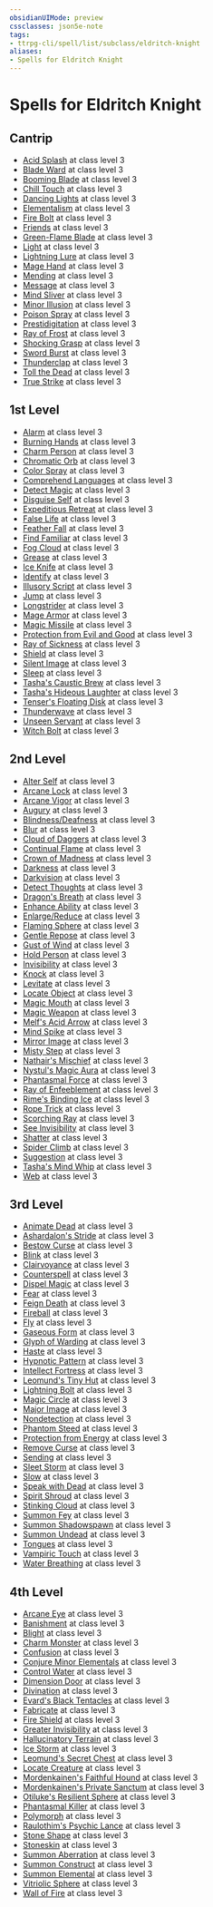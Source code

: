 ```yaml
---
obsidianUIMode: preview
cssclasses: json5e-note
tags:
- ttrpg-cli/spell/list/subclass/eldritch-knight
aliases:
- Spells for Eldritch Knight
---
```

# Spells for Eldritch Knight

## Cantrip

- [Acid Splash](Інструменти%20ДМ/CLI/spells/acid-splash-xphb.md "XPHB") at class level 3
- [Blade Ward](Інструменти%20ДМ/CLI/spells/blade-ward-xphb.md "XPHB") at class level 3
- [Booming Blade](Інструменти%20ДМ/CLI/spells/booming-blade-tce.md "TCE") at class level 3
- [Chill Touch](Інструменти%20ДМ/CLI/spells/chill-touch-xphb.md "XPHB") at class level 3
- [Dancing Lights](Інструменти%20ДМ/CLI/spells/dancing-lights-xphb.md "XPHB") at class level 3
- [Elementalism](Інструменти%20ДМ/CLI/spells/elementalism-xphb.md "XPHB") at class level 3
- [Fire Bolt](Інструменти%20ДМ/CLI/spells/fire-bolt-xphb.md "XPHB") at class level 3
- [Friends](Інструменти%20ДМ/CLI/spells/friends-xphb.md "XPHB") at class level 3
- [Green-Flame Blade](Інструменти%20ДМ/CLI/spells/green-flame-blade-tce.md "TCE") at class level 3
- [Light](Інструменти%20ДМ/CLI/spells/light-xphb.md "XPHB") at class level 3
- [Lightning Lure](Інструменти%20ДМ/CLI/spells/lightning-lure-tce.md "TCE") at class level 3
- [Mage Hand](Інструменти%20ДМ/CLI/spells/mage-hand-xphb.md "XPHB") at class level 3
- [Mending](Інструменти%20ДМ/CLI/spells/mending-xphb.md "XPHB") at class level 3
- [Message](Інструменти%20ДМ/CLI/spells/message-xphb.md "XPHB") at class level 3
- [Mind Sliver](Інструменти%20ДМ/CLI/spells/mind-sliver-xphb.md "XPHB") at class level 3
- [Minor Illusion](Інструменти%20ДМ/CLI/spells/minor-illusion-xphb.md "XPHB") at class level 3
- [Poison Spray](Інструменти%20ДМ/CLI/spells/poison-spray-xphb.md "XPHB") at class level 3
- [Prestidigitation](Інструменти%20ДМ/CLI/spells/prestidigitation-xphb.md "XPHB") at class level 3
- [Ray of Frost](Інструменти%20ДМ/CLI/spells/ray-of-frost-xphb.md "XPHB") at class level 3
- [Shocking Grasp](Інструменти%20ДМ/CLI/spells/shocking-grasp-xphb.md "XPHB") at class level 3
- [Sword Burst](Інструменти%20ДМ/CLI/spells/sword-burst-tce.md "TCE") at class level 3
- [Thunderclap](Інструменти%20ДМ/CLI/spells/thunderclap-xphb.md "XPHB") at class level 3
- [Toll the Dead](Інструменти%20ДМ/CLI/spells/toll-the-dead-xphb.md "XPHB") at class level 3
- [True Strike](Інструменти%20ДМ/CLI/spells/true-strike-xphb.md "XPHB") at class level 3

## 1st Level

- [Alarm](Інструменти%20ДМ/CLI/spells/alarm-xphb.md "XPHB") at class level 3
- [Burning Hands](Інструменти%20ДМ/CLI/spells/burning-hands-xphb.md "XPHB") at class level 3
- [Charm Person](Інструменти%20ДМ/CLI/spells/charm-person-xphb.md "XPHB") at class level 3
- [Chromatic Orb](Інструменти%20ДМ/CLI/spells/chromatic-orb-xphb.md "XPHB") at class level 3
- [Color Spray](Інструменти%20ДМ/CLI/spells/color-spray-xphb.md "XPHB") at class level 3
- [Comprehend Languages](Інструменти%20ДМ/CLI/spells/comprehend-languages-xphb.md "XPHB") at class level 3
- [Detect Magic](Інструменти%20ДМ/CLI/spells/detect-magic-xphb.md "XPHB") at class level 3
- [Disguise Self](Інструменти%20ДМ/CLI/spells/disguise-self-xphb.md "XPHB") at class level 3
- [Expeditious Retreat](Інструменти%20ДМ/CLI/spells/expeditious-retreat-xphb.md "XPHB") at class level 3
- [False Life](Інструменти%20ДМ/CLI/spells/false-life-xphb.md "XPHB") at class level 3
- [Feather Fall](Інструменти%20ДМ/CLI/spells/feather-fall-xphb.md "XPHB") at class level 3
- [Find Familiar](Інструменти%20ДМ/CLI/spells/find-familiar-xphb.md "XPHB") at class level 3
- [Fog Cloud](Інструменти%20ДМ/CLI/spells/fog-cloud-xphb.md "XPHB") at class level 3
- [Grease](Інструменти%20ДМ/CLI/spells/grease-xphb.md "XPHB") at class level 3
- [Ice Knife](Інструменти%20ДМ/CLI/spells/ice-knife-xphb.md "XPHB") at class level 3
- [Identify](Інструменти%20ДМ/CLI/spells/identify-xphb.md "XPHB") at class level 3
- [Illusory Script](Інструменти%20ДМ/CLI/spells/illusory-script-xphb.md "XPHB") at class level 3
- [Jump](Інструменти%20ДМ/CLI/spells/jump-xphb.md "XPHB") at class level 3
- [Longstrider](Інструменти%20ДМ/CLI/spells/longstrider-xphb.md "XPHB") at class level 3
- [Mage Armor](Інструменти%20ДМ/CLI/spells/mage-armor-xphb.md "XPHB") at class level 3
- [Magic Missile](Інструменти%20ДМ/CLI/spells/magic-missile-xphb.md "XPHB") at class level 3
- [Protection from Evil and Good](Інструменти%20ДМ/CLI/spells/protection-from-evil-and-good-xphb.md "XPHB") at class level 3
- [Ray of Sickness](Інструменти%20ДМ/CLI/spells/ray-of-sickness-xphb.md "XPHB") at class level 3
- [Shield](Інструменти%20ДМ/CLI/spells/shield-xphb.md "XPHB") at class level 3
- [Silent Image](Інструменти%20ДМ/CLI/spells/silent-image-xphb.md "XPHB") at class level 3
- [Sleep](Інструменти%20ДМ/CLI/spells/sleep-xphb.md "XPHB") at class level 3
- [Tasha's Caustic Brew](Інструменти%20ДМ/CLI/spells/tashas-caustic-brew-tce.md "TCE") at class level 3
- [Tasha's Hideous Laughter](Інструменти%20ДМ/CLI/spells/tashas-hideous-laughter-xphb.md "XPHB") at class level 3
- [Tenser's Floating Disk](Інструменти%20ДМ/CLI/spells/tensers-floating-disk-xphb.md "XPHB") at class level 3
- [Thunderwave](Інструменти%20ДМ/CLI/spells/thunderwave-xphb.md "XPHB") at class level 3
- [Unseen Servant](Інструменти%20ДМ/CLI/spells/unseen-servant-xphb.md "XPHB") at class level 3
- [Witch Bolt](Інструменти%20ДМ/CLI/spells/witch-bolt-xphb.md "XPHB") at class level 3

## 2nd Level

- [Alter Self](Інструменти%20ДМ/CLI/spells/alter-self-xphb.md "XPHB") at class level 3
- [Arcane Lock](Інструменти%20ДМ/CLI/spells/arcane-lock-xphb.md "XPHB") at class level 3
- [Arcane Vigor](Інструменти%20ДМ/CLI/spells/arcane-vigor-xphb.md "XPHB") at class level 3
- [Augury](Інструменти%20ДМ/CLI/spells/augury-xphb.md "XPHB") at class level 3
- [Blindness/Deafness](Інструменти%20ДМ/CLI/spells/blindness-deafness-xphb.md "XPHB") at class level 3
- [Blur](Інструменти%20ДМ/CLI/spells/blur-xphb.md "XPHB") at class level 3
- [Cloud of Daggers](Інструменти%20ДМ/CLI/spells/cloud-of-daggers-xphb.md "XPHB") at class level 3
- [Continual Flame](Інструменти%20ДМ/CLI/spells/continual-flame-xphb.md "XPHB") at class level 3
- [Crown of Madness](Інструменти%20ДМ/CLI/spells/crown-of-madness-xphb.md "XPHB") at class level 3
- [Darkness](Інструменти%20ДМ/CLI/spells/darkness-xphb.md "XPHB") at class level 3
- [Darkvision](Інструменти%20ДМ/CLI/spells/darkvision-xphb.md "XPHB") at class level 3
- [Detect Thoughts](Інструменти%20ДМ/CLI/spells/detect-thoughts-xphb.md "XPHB") at class level 3
- [Dragon's Breath](Інструменти%20ДМ/CLI/spells/dragons-breath-xphb.md "XPHB") at class level 3
- [Enhance Ability](Інструменти%20ДМ/CLI/spells/enhance-ability-xphb.md "XPHB") at class level 3
- [Enlarge/Reduce](Інструменти%20ДМ/CLI/spells/enlarge-reduce-xphb.md "XPHB") at class level 3
- [Flaming Sphere](Інструменти%20ДМ/CLI/spells/flaming-sphere-xphb.md "XPHB") at class level 3
- [Gentle Repose](Інструменти%20ДМ/CLI/spells/gentle-repose-xphb.md "XPHB") at class level 3
- [Gust of Wind](Інструменти%20ДМ/CLI/spells/gust-of-wind-xphb.md "XPHB") at class level 3
- [Hold Person](Інструменти%20ДМ/CLI/spells/hold-person-xphb.md "XPHB") at class level 3
- [Invisibility](Інструменти%20ДМ/CLI/spells/invisibility-xphb.md "XPHB") at class level 3
- [Knock](Інструменти%20ДМ/CLI/spells/knock-xphb.md "XPHB") at class level 3
- [Levitate](Інструменти%20ДМ/CLI/spells/levitate-xphb.md "XPHB") at class level 3
- [Locate Object](Інструменти%20ДМ/CLI/spells/locate-object-xphb.md "XPHB") at class level 3
- [Magic Mouth](Інструменти%20ДМ/CLI/spells/magic-mouth-xphb.md "XPHB") at class level 3
- [Magic Weapon](Інструменти%20ДМ/CLI/spells/magic-weapon-xphb.md "XPHB") at class level 3
- [Melf's Acid Arrow](Інструменти%20ДМ/CLI/spells/melfs-acid-arrow-xphb.md "XPHB") at class level 3
- [Mind Spike](Інструменти%20ДМ/CLI/spells/mind-spike-xphb.md "XPHB") at class level 3
- [Mirror Image](Інструменти%20ДМ/CLI/spells/mirror-image-xphb.md "XPHB") at class level 3
- [Misty Step](Інструменти%20ДМ/CLI/spells/misty-step-xphb.md "XPHB") at class level 3
- [Nathair's Mischief](Інструменти%20ДМ/CLI/spells/nathairs-mischief-ftd.md "FTD") at class level 3
- [Nystul's Magic Aura](Інструменти%20ДМ/CLI/spells/nystuls-magic-aura-xphb.md "XPHB") at class level 3
- [Phantasmal Force](Інструменти%20ДМ/CLI/spells/phantasmal-force-xphb.md "XPHB") at class level 3
- [Ray of Enfeeblement](Інструменти%20ДМ/CLI/spells/ray-of-enfeeblement-xphb.md "XPHB") at class level 3
- [Rime's Binding Ice](Інструменти%20ДМ/CLI/spells/rimes-binding-ice-ftd.md "FTD") at class level 3
- [Rope Trick](Інструменти%20ДМ/CLI/spells/rope-trick-xphb.md "XPHB") at class level 3
- [Scorching Ray](Інструменти%20ДМ/CLI/spells/scorching-ray-xphb.md "XPHB") at class level 3
- [See Invisibility](Інструменти%20ДМ/CLI/spells/see-invisibility-xphb.md "XPHB") at class level 3
- [Shatter](Інструменти%20ДМ/CLI/spells/shatter-xphb.md "XPHB") at class level 3
- [Spider Climb](Інструменти%20ДМ/CLI/spells/spider-climb-xphb.md "XPHB") at class level 3
- [Suggestion](Інструменти%20ДМ/CLI/spells/suggestion-xphb.md "XPHB") at class level 3
- [Tasha's Mind Whip](Інструменти%20ДМ/CLI/spells/tashas-mind-whip-tce.md "TCE") at class level 3
- [Web](Інструменти%20ДМ/CLI/spells/web-xphb.md "XPHB") at class level 3

## 3rd Level

- [Animate Dead](Інструменти%20ДМ/CLI/spells/animate-dead-xphb.md "XPHB") at class level 3
- [Ashardalon's Stride](Інструменти%20ДМ/CLI/spells/ashardalons-stride-ftd.md "FTD") at class level 3
- [Bestow Curse](Інструменти%20ДМ/CLI/spells/bestow-curse-xphb.md "XPHB") at class level 3
- [Blink](Інструменти%20ДМ/CLI/spells/blink-xphb.md "XPHB") at class level 3
- [Clairvoyance](Інструменти%20ДМ/CLI/spells/clairvoyance-xphb.md "XPHB") at class level 3
- [Counterspell](Інструменти%20ДМ/CLI/spells/counterspell-xphb.md "XPHB") at class level 3
- [Dispel Magic](Інструменти%20ДМ/CLI/spells/dispel-magic-xphb.md "XPHB") at class level 3
- [Fear](Інструменти%20ДМ/CLI/spells/fear-xphb.md "XPHB") at class level 3
- [Feign Death](Інструменти%20ДМ/CLI/spells/feign-death-xphb.md "XPHB") at class level 3
- [Fireball](Інструменти%20ДМ/CLI/spells/fireball-xphb.md "XPHB") at class level 3
- [Fly](Інструменти%20ДМ/CLI/spells/fly-xphb.md "XPHB") at class level 3
- [Gaseous Form](Інструменти%20ДМ/CLI/spells/gaseous-form-xphb.md "XPHB") at class level 3
- [Glyph of Warding](Інструменти%20ДМ/CLI/spells/glyph-of-warding-xphb.md "XPHB") at class level 3
- [Haste](Інструменти%20ДМ/CLI/spells/haste-xphb.md "XPHB") at class level 3
- [Hypnotic Pattern](Інструменти%20ДМ/CLI/spells/hypnotic-pattern-xphb.md "XPHB") at class level 3
- [Intellect Fortress](Інструменти%20ДМ/CLI/spells/intellect-fortress-tce.md "TCE") at class level 3
- [Leomund's Tiny Hut](Інструменти%20ДМ/CLI/spells/leomunds-tiny-hut-xphb.md "XPHB") at class level 3
- [Lightning Bolt](Інструменти%20ДМ/CLI/spells/lightning-bolt-xphb.md "XPHB") at class level 3
- [Magic Circle](Інструменти%20ДМ/CLI/spells/magic-circle-xphb.md "XPHB") at class level 3
- [Major Image](Інструменти%20ДМ/CLI/spells/major-image-xphb.md "XPHB") at class level 3
- [Nondetection](Інструменти%20ДМ/CLI/spells/nondetection-xphb.md "XPHB") at class level 3
- [Phantom Steed](Інструменти%20ДМ/CLI/spells/phantom-steed-xphb.md "XPHB") at class level 3
- [Protection from Energy](Інструменти%20ДМ/CLI/spells/protection-from-energy-xphb.md "XPHB") at class level 3
- [Remove Curse](Інструменти%20ДМ/CLI/spells/remove-curse-xphb.md "XPHB") at class level 3
- [Sending](Інструменти%20ДМ/CLI/spells/sending-xphb.md "XPHB") at class level 3
- [Sleet Storm](Інструменти%20ДМ/CLI/spells/sleet-storm-xphb.md "XPHB") at class level 3
- [Slow](Інструменти%20ДМ/CLI/spells/slow-xphb.md "XPHB") at class level 3
- [Speak with Dead](Інструменти%20ДМ/CLI/spells/speak-with-dead-xphb.md "XPHB") at class level 3
- [Spirit Shroud](Інструменти%20ДМ/CLI/spells/spirit-shroud-tce.md "TCE") at class level 3
- [Stinking Cloud](Інструменти%20ДМ/CLI/spells/stinking-cloud-xphb.md "XPHB") at class level 3
- [Summon Fey](Інструменти%20ДМ/CLI/spells/summon-fey-xphb.md "XPHB") at class level 3
- [Summon Shadowspawn](Інструменти%20ДМ/CLI/spells/summon-shadowspawn-tce.md "TCE") at class level 3
- [Summon Undead](Інструменти%20ДМ/CLI/spells/summon-undead-xphb.md "XPHB") at class level 3
- [Tongues](Інструменти%20ДМ/CLI/spells/tongues-xphb.md "XPHB") at class level 3
- [Vampiric Touch](Інструменти%20ДМ/CLI/spells/vampiric-touch-xphb.md "XPHB") at class level 3
- [Water Breathing](Інструменти%20ДМ/CLI/spells/water-breathing-xphb.md "XPHB") at class level 3

## 4th Level

- [Arcane Eye](Інструменти%20ДМ/CLI/spells/arcane-eye-xphb.md "XPHB") at class level 3
- [Banishment](Інструменти%20ДМ/CLI/spells/banishment-xphb.md "XPHB") at class level 3
- [Blight](Інструменти%20ДМ/CLI/spells/blight-xphb.md "XPHB") at class level 3
- [Charm Monster](Інструменти%20ДМ/CLI/spells/charm-monster-xphb.md "XPHB") at class level 3
- [Confusion](Інструменти%20ДМ/CLI/spells/confusion-xphb.md "XPHB") at class level 3
- [Conjure Minor Elementals](Інструменти%20ДМ/CLI/spells/conjure-minor-elementals-xphb.md "XPHB") at class level 3
- [Control Water](Інструменти%20ДМ/CLI/spells/control-water-xphb.md "XPHB") at class level 3
- [Dimension Door](Інструменти%20ДМ/CLI/spells/dimension-door-xphb.md "XPHB") at class level 3
- [Divination](Інструменти%20ДМ/CLI/spells/divination-xphb.md "XPHB") at class level 3
- [Evard's Black Tentacles](Інструменти%20ДМ/CLI/spells/evards-black-tentacles-xphb.md "XPHB") at class level 3
- [Fabricate](Інструменти%20ДМ/CLI/spells/fabricate-xphb.md "XPHB") at class level 3
- [Fire Shield](Інструменти%20ДМ/CLI/spells/fire-shield-xphb.md "XPHB") at class level 3
- [Greater Invisibility](Інструменти%20ДМ/CLI/spells/greater-invisibility-xphb.md "XPHB") at class level 3
- [Hallucinatory Terrain](Інструменти%20ДМ/CLI/spells/hallucinatory-terrain-xphb.md "XPHB") at class level 3
- [Ice Storm](Інструменти%20ДМ/CLI/spells/ice-storm-xphb.md "XPHB") at class level 3
- [Leomund's Secret Chest](Інструменти%20ДМ/CLI/spells/leomunds-secret-chest-xphb.md "XPHB") at class level 3
- [Locate Creature](Інструменти%20ДМ/CLI/spells/locate-creature-xphb.md "XPHB") at class level 3
- [Mordenkainen's Faithful Hound](Інструменти%20ДМ/CLI/spells/mordenkainens-faithful-hound-xphb.md "XPHB") at class level 3
- [Mordenkainen's Private Sanctum](Інструменти%20ДМ/CLI/spells/mordenkainens-private-sanctum-xphb.md "XPHB") at class level 3
- [Otiluke's Resilient Sphere](Інструменти%20ДМ/CLI/spells/otilukes-resilient-sphere-xphb.md "XPHB") at class level 3
- [Phantasmal Killer](Інструменти%20ДМ/CLI/spells/phantasmal-killer-xphb.md "XPHB") at class level 3
- [Polymorph](Інструменти%20ДМ/CLI/spells/polymorph-xphb.md "XPHB") at class level 3
- [Raulothim's Psychic Lance](Інструменти%20ДМ/CLI/spells/raulothims-psychic-lance-ftd.md "FTD") at class level 3
- [Stone Shape](Інструменти%20ДМ/CLI/spells/stone-shape-xphb.md "XPHB") at class level 3
- [Stoneskin](Інструменти%20ДМ/CLI/spells/stoneskin-xphb.md "XPHB") at class level 3
- [Summon Aberration](Інструменти%20ДМ/CLI/spells/summon-aberration-xphb.md "XPHB") at class level 3
- [Summon Construct](Інструменти%20ДМ/CLI/spells/summon-construct-xphb.md "XPHB") at class level 3
- [Summon Elemental](Інструменти%20ДМ/CLI/spells/summon-elemental-xphb.md "XPHB") at class level 3
- [Vitriolic Sphere](Інструменти%20ДМ/CLI/spells/vitriolic-sphere-xphb.md "XPHB") at class level 3
- [Wall of Fire](Інструменти%20ДМ/CLI/spells/wall-of-fire-xphb.md "XPHB") at class level 3